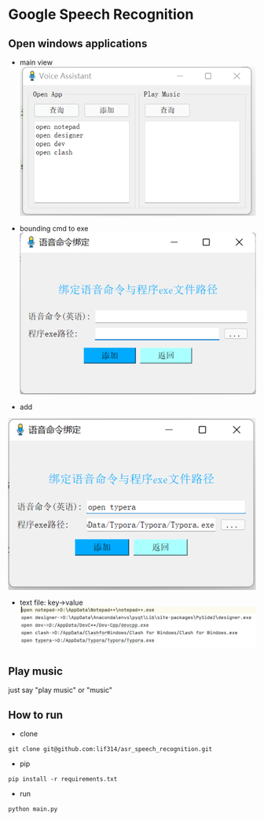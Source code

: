 #  Google Speech Recognition

## Open windows applications
- main view
![img.png](ui/img/img.png)

- bounding cmd to exe
![img.png](ui/img/img3.png)

- add

![img_1.png](ui/img/img_1.png)

- text file: key->value
![img_2.png](ui/img/img_2.png)

## Play music
just say "play music" or "music"

## How to run
- clone
```shell
git clone git@github.com:lif314/asr_speech_recognition.git
```
- pip
```shell
pip install -r requirements.txt 
```
- run
```shell
python main.py
```